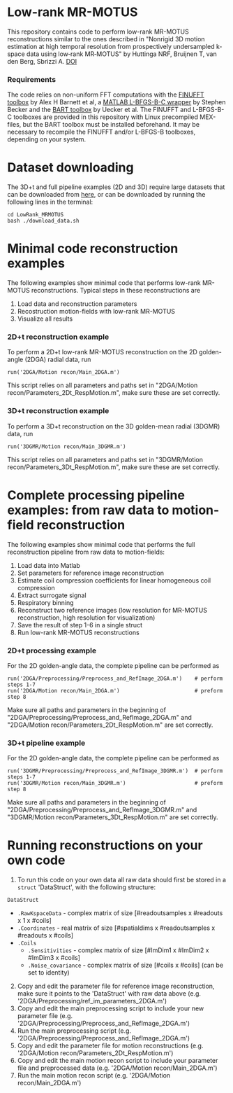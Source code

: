 # Low-rank MR-MOTUS

This repository contains code to perform low-rank MR-MOTUS reconstructions similar to the ones described in "Nonrigid 3D motion estimation at high temporal resolution from prospectively undersampled k‐space data using low‐rank MR‐MOTUS" by Huttinga NRF, Bruijnen T, van den Berg, Sbrizzi A. [DOI](https://doi.org/10.1002/mrm.28562)

### Requirements
The code relies on non-uniform FFT computations with the [FINUFFT toolbox](https://github.com/flatironinstitute/finufft) by Alex H Barnett et al, a [MATLAB L-BFGS-B-C wrapper](https://github.com/stephenbeckr/L-BFGS-B-C) by Stephen Becker and the [BART toolbox](https://github.com/mrirecon/bart) by Uecker et al. The FINUFFT and L-BFGS-B-C toolboxes are provided in this repository with Linux precompiled MEX-files, but the BART toolbox must be installed beforehand. It may be necessary to recompile the FINUFFT and/or L-BFGS-B toolboxes, depending on your system.

# Dataset downloading
The 3D+t and full pipeline examples (2D and 3D) require large datasets that can be downloaded from [here](https://surfdrive.surf.nl/files/index.php/s/QdOryuR8GKVSzao/), or can be downloaded by running the following lines in the terminal:
```
cd LowRank_MRMOTUS
bash ./download_data.sh
```


# Minimal code reconstruction examples
The following examples show minimal code that performs low-rank MR-MOTUS reconstructions. Typical steps in these reconstructions are
1. Load data and reconstruction parameters
2. Recostruction motion-fields with low-rank MR-MOTUS
3. Visualize all results

### 2D+t reconstruction example
To perform a 2D+t low-rank MR-MOTUS reconstruction on the 2D golden-angle (2DGA) radial data, run
``` 
run('2DGA/Motion recon/Main_2DGA.m')
```
This script relies on all parameters and paths set in "2DGA/Motion recon/Parameters_2Dt_RespMotion.m", make sure these are set correctly.

### 3D+t reconstruction example
To perform a 3D+t reconstruction on the 3D golden-mean radial (3DGMR) data, run
``` 
run('3DGMR/Motion recon/Main_3DGMR.m')
```
This script relies on all parameters and paths set in "3DGMR/Motion recon/Parameters_3Dt_RespMotion.m", make sure these are set correctly.

# Complete processing pipeline examples: from raw data to motion-field reconstruction
The following examples show minimal code that performs the full reconstruction pipeline from raw data to motion-fields:

1. Load data into Matlab
2. Set parameters for reference image reconstruction
3. Estimate coil compression coefficients for linear homogeneous coil compression
4. Extract surrogate signal
5. Respiratory binning
6. Reconstruct two reference images (low resolution for MR-MOTUS reconstruction, high resolution for visualization)
7. Save the result of step 1-6 in a single struct
8. Run low-rank MR-MOTUS reconstructions



### 2D+t processing example
For the 2D golden-angle data, the complete pipeline can be performed as
```
run('2DGA/Preprocessing/Preprocess_and_RefImage_2DGA.m')    # perform steps 1-7
run('2DGA/Motion recon/Main_2DGA.m')                        # preform step 8
```
Make sure all paths and parameters in the beginning of "2DGA/Preprocessing/Preprocess_and_RefImage_2DGA.m" and "2DGA/Motion recon/Parameters_2Dt_RespMotion.m" are set correctly.



### 3D+t pipeline example
For the 2D golden-angle data, the complete pipeline can be performed as
```
run('3DGMR/Preprocessing/Preprocess_and_RefImage_3DGMR.m')  # perform steps 1-7
run('3DGMR/Motion recon/Main_3DGMR.m')                      # preform step 8
```
Make sure all paths and parameters in the beginning of "2DGA/Preprocessing/Preprocess_and_RefImage_3DGMR.m" and "3DGMR/Motion recon/Parameters_3Dt_RespMotion.m" are set correctly.

# Running reconstructions on your own code
1. To run this code on your own data all raw data should first be stored in a `struct` 'DataStruct', with the following structure:

  `DataStruct`
  * `.RawKspaceData`        - complex matrix of size [#readoutsamples x #readouts x 1 x #coils]
  * `.Coordinates`          - real matrix of size [#spatialdims x #readoutsamples x #readouts x #coils]
  * `.Coils`          
    * `.Sensitivities`      - complex matrix of size [#ImDim1 x #ImDim2 x #ImDim3 x #coils]
    * `.Noise_covariance`   - complex matrix of size [#coils x #coils] (can be set to identity)

2. Copy and edit the parameter file for reference image reconstruction, make sure it points to the 'DataStruct' with raw data above (e.g. '2DGA/Preprocessing/ref_im_parameters_2DGA.m')
3. Copy and edit the main preprocessing script to include your new parameter file (e.g. '2DGA/Preprocessing/Preprocess_and_RefImage_2DGA.m')
3. Run the main preprocessing script (e.g. '2DGA/Preprocessing/Preprocess_and_RefImage_2DGA.m')
4. Copy and edit the parameter file for motion reconstructions (e.g. '2DGA/Motion recon/Parameters_2Dt_RespMotion.m')
4. Copy and edit the main motion recon script to include your parameter file and preprocessed data (e.g. '2DGA/Motion recon/Main_2DGA.m')
5. Run the main motion recon script (e.g. '2DGA/Motion recon/Main_2DGA.m')

